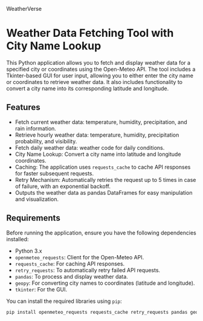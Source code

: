 WeatherVerse

# Weather Data Fetching Tool with City Name Lookup

This Python application allows you to fetch and display weather data for a specified city or coordinates using the Open-Meteo API.
The tool includes a Tkinter-based GUI for user input, allowing you to either enter the city name or coordinates to retrieve weather data.
It also includes functionality to convert a city name into its corresponding latitude and longitude.

## Features

- Fetch current weather data: temperature, humidity, precipitation, and rain information.
- Retrieve hourly weather data: temperature, humidity, precipitation probability, and visibility.
- Fetch daily weather data: weather code for daily conditions.
- City Name Lookup: Convert a city name into latitude and longitude coordinates.
- Caching: The application uses `requests_cache` to cache API responses for faster subsequent requests.
- Retry Mechanism: Automatically retries the request up to 5 times in case of failure, with an exponential backoff.
- Outputs the weather data as pandas DataFrames for easy manipulation and visualization.

## Requirements

Before running the application, ensure you have the following dependencies installed:

- Python 3.x
- `openmeteo_requests`: Client for the Open-Meteo API.
- `requests_cache`: For caching API responses.
- `retry_requests`: To automatically retry failed API requests.
- `pandas`: To process and display weather data.
- `geopy`: For converting city names to coordinates (latitude and longitude).
- `tkinter`: For the GUI.

You can install the required libraries using `pip`:

```bash
pip install openmeteo_requests requests_cache retry_requests pandas geopy
